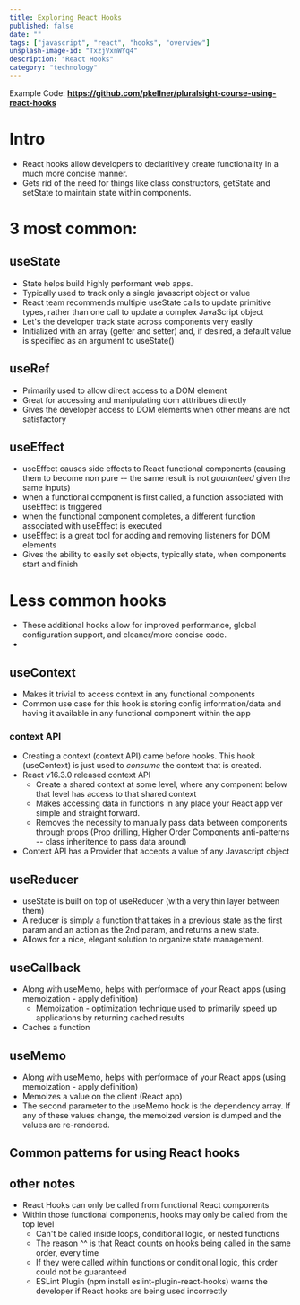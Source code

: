 ```yaml
---
title: Exploring React Hooks
published: false
date: ""
tags: ["javascript", "react", "hooks", "overview"]
unsplash-image-id: "TxzjVxnWYq4"
description: "React Hooks"
category: "technology"
---
```


Example Code: **https://github.com/pkellner/pluralsight-course-using-react-hooks**

# Intro

- React hooks allow developers to declaritively create functionality in a much more concise manner.
- Gets rid of the need for things like class constructors, getState and setState to maintain state within components.

# 3 most common:

## useState

- State helps build highly performant web apps.
- Typically used to track only a single javascript object or value
- React team recommends multiple useState calls to update primitive types, rather than one call to update a complex JavaScript object
- Let's the developer track state across components very easily
- Initialized with an array (getter and setter) and, if desired, a default value is specified as an argument to useState()

## useRef

- Primarily used to allow direct access to a DOM element
- Great for accessing and manipulating dom atttribues directly
- Gives the developer access to DOM elements when other means are not satisfactory

## useEffect

- useEffect causes side effects to React functional components (causing them to become non pure -- the same result is not _guaranteed_ given the same inputs)
- when a functional component is first called, a function associated with useEffect is triggered
- when the functional component completes, a different function associated with useEffect is executed
- useEffect is a great tool for adding and removing listeners for DOM elements
- Gives the ability to easily set objects, typically state, when components start and finish

# Less common hooks

- These additional hooks allow for improved performance, global configuration support, and cleaner/more concise code.
-

## useContext

- Makes it trivial to access context in any functional components
- Common use case for this hook is storing config information/data and having it available in any functional component within the app

### context API

- Creating a context (context API) came before hooks. This hook (useContext) is just used to _consume_ the context that is created.
- React v16.3.0 released context API
  - Create a shared context at some level, where any component below that level has access to that shared context
  - Makes accessing data in functions in any place your React app ver simple and straight forward.
  - Removes the necessity to manually pass data between components through props (Prop drilling, Higher Order Components anti-patterns -- class inheritence to pass data around)
- Context API has a Provider that accepts a value of any Javascript object

## useReducer

- useState is built on top of useReducer (with a very thin layer between them)
- A reducer is simply a function that takes in a previous state as the first param and an action as the 2nd param, and returns a new state.
- Allows for a nice, elegant solution to organize state management.

## useCallback

- Along with useMemo, helps with performace of your React apps (using memoization - apply definition)
  - Memoization - optimization technique used to primarily speed up applications by returning cached results
- Caches a function

## useMemo

- Along with useMemo, helps with performace of your React apps (using memoization - apply definition)
- Memoizes a value on the client (React app)
- The second parameter to the useMemo hook is the dependency array. If any of these values change, the memoized version is dumped and the values are re-rendered.

## Common patterns for using React hooks

## other notes

- React Hooks can only be called from functional React components
- Within those functional components, hooks may only be called from the top level
  - Can't be called inside loops, conditional logic, or nested functions
  - The reason ^^ is that React counts on hooks being called in the same order, every time
  - If they were called within functions or conditional logic, this order could not be guaranteed
  - ESLint Plugin (npm install eslint-plugin-react-hooks) warns the developer if React hooks are being used incorrectly
